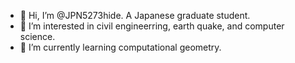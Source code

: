 - 👋 Hi, I’m @JPN5273hide. A Japanese graduate student.
- 👀 I’m interested in civil engineerring, earth quake, and computer science.
- 🌱 I’m currently learning computational geometry.

<!---
JPN5273hide/JPN5273hide is a ✨ special ✨ repository because its `README.md` (this file) appears on your GitHub profile.
You can click the Preview link to take a look at your changes.
--->
